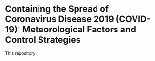 # Containing the Spread of Coronavirus Disease 2019 (COVID-19): Meteorological Factors and Control Strategies 
This repository  
